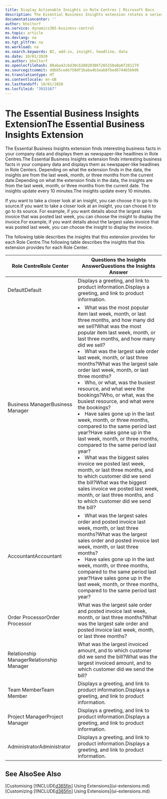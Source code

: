 ```yaml
---
title: Display Actionable Insights in Role Centres | Microsoft Docs
description: The Essential Business Insights extension rotates a series of business insights on Role Centres.
documentationcenter: ''
author: bholtorf
ms.service: dynamics365-business-central
ms.topic: article
ms.devlang: na
ms.tgt_pltfrm: na
ms.workload: na
ms.search.keywords: BI, add-in, insight, headline, data
ms.date: 10/01/2020
ms.author: bholtorf
ms.openlocfilehash: 88aba42c6d30cb28020386f265150a0a8f201179
ms.sourcegitcommit: ddbb5cede750df1baba4b3eab8fbed6744b5b9d6
ms.translationtype: HT
ms.contentlocale: en-GB
ms.lasthandoff: 10/01/2020
ms.locfileid: "3915167"
---
```

# <a name="the-essential-business-insights-extension"></a><span data-ttu-id="4e662-103">The Essential Business Insights Extension</span><span class="sxs-lookup"><span data-stu-id="4e662-103">The Essential Business Insights Extension</span></span>
<span data-ttu-id="4e662-104">The Essential Business Insights extension finds interesting business facts in your company data and displays them as newspaper-like headlines in Role Centres.</span><span class="sxs-lookup"><span data-stu-id="4e662-104">The Essential Business Insights extension finds interesting business facts in your company data and displays them as newspaper-like headlines in Role Centers.</span></span> <span data-ttu-id="4e662-105">Depending on what the extension finds in the data, the insights are from the last week, month, or three months from the current date.</span><span class="sxs-lookup"><span data-stu-id="4e662-105">Depending on what the extension finds in the data, the insights are from the last week, month, or three months from the current date.</span></span> <span data-ttu-id="4e662-106">The insights update every 10 minutes.</span><span class="sxs-lookup"><span data-stu-id="4e662-106">The insights update every 10 minutes.</span></span>  

<span data-ttu-id="4e662-107">If you want to take a closer look at an insight, you can choose it to go to its source.</span><span class="sxs-lookup"><span data-stu-id="4e662-107">If you want to take a closer look at an insight, you can choose it to go to its source.</span></span> <span data-ttu-id="4e662-108">For example, if you want details about the largest sales invoice that was posted last week, you can choose the insight to display the invoice.</span><span class="sxs-lookup"><span data-stu-id="4e662-108">For example, if you want details about the largest sales invoice that was posted last week, you can choose the insight to display the invoice.</span></span>

<span data-ttu-id="4e662-109">The following table describes the insights that this extension provides for each Role Centre.</span><span class="sxs-lookup"><span data-stu-id="4e662-109">The following table describes the insights that this extension provides for each Role Center.</span></span>

|<span data-ttu-id="4e662-110">Role Centre</span><span class="sxs-lookup"><span data-stu-id="4e662-110">Role Center</span></span>|<span data-ttu-id="4e662-111">Questions the Insights Answer</span><span class="sxs-lookup"><span data-stu-id="4e662-111">Questions the Insights Answer</span></span>|
|----|-----|
|<span data-ttu-id="4e662-112">Default</span><span class="sxs-lookup"><span data-stu-id="4e662-112">Default</span></span>|<span data-ttu-id="4e662-113">Displays a greeting, and link to product information.</span><span class="sxs-lookup"><span data-stu-id="4e662-113">Displays a greeting, and link to product information.</span></span>|
|<span data-ttu-id="4e662-114">Business Manager</span><span class="sxs-lookup"><span data-stu-id="4e662-114">Business Manager</span></span>|<li> <span data-ttu-id="4e662-115">What was the most popular item last week, month, or last three months, and how many did we sell?</span><span class="sxs-lookup"><span data-stu-id="4e662-115">What was the most popular item last week, month, or last three months, and how many did we sell?</span></span><br><li> <span data-ttu-id="4e662-116">What was the largest sale order last week, month, or last three months?</span><span class="sxs-lookup"><span data-stu-id="4e662-116">What was the largest sale order last week, month, or last three months?</span></span><br><li> <span data-ttu-id="4e662-117">Who, or what, was the busiest resource, and what were the bookings?</span><span class="sxs-lookup"><span data-stu-id="4e662-117">Who, or what, was the busiest resource, and what were the bookings?</span></span><br><li> <span data-ttu-id="4e662-118">Have sales gone up in the last week, month, or three months, compared to the same period last year?</span><span class="sxs-lookup"><span data-stu-id="4e662-118">Have sales gone up in the last week, month, or three months, compared to the same period last year?</span></span><br><li> <span data-ttu-id="4e662-119">What was the biggest sales invoice we posted last week, month, or last three months, and to which customer did we send the bill?</span><span class="sxs-lookup"><span data-stu-id="4e662-119">What was the biggest sales invoice we posted last week, month, or last three months, and to which customer did we send the bill?</span></span></li> |
|<span data-ttu-id="4e662-120">Accountant</span><span class="sxs-lookup"><span data-stu-id="4e662-120">Accountant</span></span>|<li> <span data-ttu-id="4e662-121">What was the largest sales order and posted invoice last week, month, or last three months?</span><span class="sxs-lookup"><span data-stu-id="4e662-121">What was the largest sales order and posted invoice last week, month, or last three months?</span></span><br><li> <span data-ttu-id="4e662-122">Have sales gone up in the last week, month, or three months, compared to the same period last year?</span><span class="sxs-lookup"><span data-stu-id="4e662-122">Have sales gone up in the last week, month, or three months, compared to the same period last year?</span></span> |
|<span data-ttu-id="4e662-123">Order Processor</span><span class="sxs-lookup"><span data-stu-id="4e662-123">Order Processor</span></span>| <span data-ttu-id="4e662-124">What was the largest sale order and posted invoice last week, month, or last three months?</span><span class="sxs-lookup"><span data-stu-id="4e662-124">What was the largest sale order and posted invoice last week, month, or last three months?</span></span>|
|<span data-ttu-id="4e662-125">Relationship Manager</span><span class="sxs-lookup"><span data-stu-id="4e662-125">Relationship Manager</span></span>| <span data-ttu-id="4e662-126">What was the largest invoiced amount, and to which customer did we send the bill?</span><span class="sxs-lookup"><span data-stu-id="4e662-126">What was the largest invoiced amount, and to which customer did we send the bill?</span></span>|
|<span data-ttu-id="4e662-127">Team Member</span><span class="sxs-lookup"><span data-stu-id="4e662-127">Team Member</span></span>| <span data-ttu-id="4e662-128">Displays a greeting, and link to product information.</span><span class="sxs-lookup"><span data-stu-id="4e662-128">Displays a greeting, and link to product information.</span></span>|
|<span data-ttu-id="4e662-129">Project Manager</span><span class="sxs-lookup"><span data-stu-id="4e662-129">Project Manager</span></span>| <span data-ttu-id="4e662-130">Displays a greeting, and link to product information.</span><span class="sxs-lookup"><span data-stu-id="4e662-130">Displays a greeting, and link to product information.</span></span>|
|<span data-ttu-id="4e662-131">Administrator</span><span class="sxs-lookup"><span data-stu-id="4e662-131">Administrator</span></span>| <span data-ttu-id="4e662-132">Displays a greeting, and link to product information.</span><span class="sxs-lookup"><span data-stu-id="4e662-132">Displays a greeting, and link to product information.</span></span>|

## <a name="see-also"></a><span data-ttu-id="4e662-133">See Also</span><span class="sxs-lookup"><span data-stu-id="4e662-133">See Also</span></span>
<span data-ttu-id="4e662-134">[Customising [!INCLUDE[d365fin](includes/d365fin_md.md)] Using Extensions](ui-extensions.md)</span><span class="sxs-lookup"><span data-stu-id="4e662-134">[Customizing [!INCLUDE[d365fin](includes/d365fin_md.md)] Using Extensions](ui-extensions.md)</span></span>
